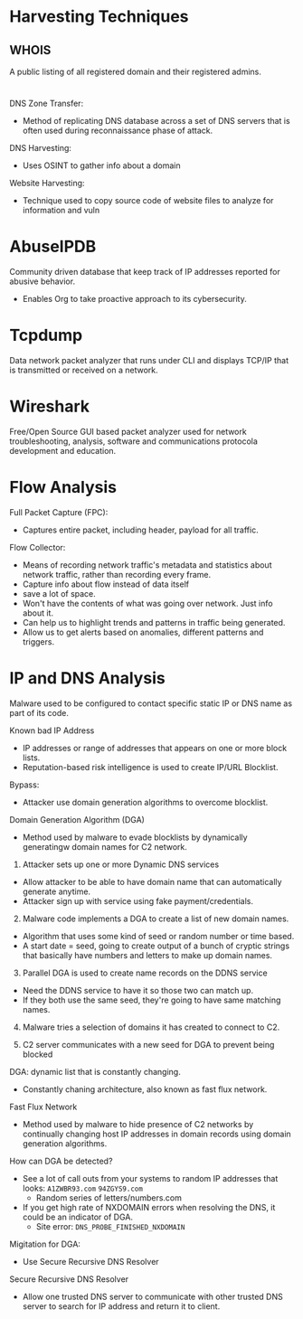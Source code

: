 # Harvesting Techniques

## WHOIS  

A public listing of all registered domain and their registered admins.

#

DNS Zone Transfer:
- Method of replicating DNS database across a set of DNS servers that is often used during reconnaissance phase of attack.

DNS Harvesting:
- Uses OSINT to gather info about a domain

Website Harvesting:
- Technique used to copy source code of website files to analyze for information and vuln

#

# AbuseIPDB

Community driven database that keep track of IP addresses reported for abusive behavior.
- Enables Org to take proactive approach to its cybersecurity.


#

# Tcpdump

Data network packet  analyzer that runs under CLI and displays TCP/IP that is transmitted or received on a network.



#

# Wireshark 

Free/Open Source GUI based packet analyzer used for network troubleshooting, analysis, software and communications protocola development and education.

#

# Flow Analysis

Full Packet Capture (FPC):
- Captures entire packet, including header, payload for all traffic.

Flow Collector:
- Means of recording network traffic's metadata and statistics about network traffic, rather than recording every frame.
- Capture info about flow instead of data itself
- save a lot of space.
- Won't have the contents of what was going over network. Just info about it.
- Can help us to highlight trends and patterns in traffic being generated.
- Allow us to get alerts based on anomalies, different patterns and triggers.

#

# IP and DNS Analysis

Malware used to be configured to contact specific static IP or DNS name as part of its code.


Known bad IP Address
- IP addresses or range of addresses that appears on one or more block lists.
- Reputation-based risk intelligence is used to create IP/URL Blocklist.

Bypass:
- Attacker use domain generation algorithms to overcome blocklist.

Domain Generation Algorithm (DGA)
- Method used by malware to evade blocklists by dynamically generatingw domain names for C2 network.

1. Attacker sets up one or more Dynamic DNS services
- Allow attacker to be able to have domain name that can automatically generate anytime.
- Attacker sign up with service using fake payment/credentials.

2. Malware code implements a DGA to create a list of new domain names.
- Algorithm that uses some kind of seed or random number or time based.
- A start date = seed, going to create output of a bunch of cryptic strings that basically have numbers and letters to make up domain names.


3. Parallel DGA is used to create name records on the DDNS service
- Need the  DDNS service to have it so those two can match up.
- If they both use the same seed, they're going to have same matching names.

4. Malware tries a selection of domains it has created to connect to C2.

5. C2 server communicates with a new seed for DGA to prevent being blocked

DGA: dynamic list that is constantly changing.
- Constantly chaning architecture, also known as fast flux network.

Fast Flux Network
- Method used by malware to hide presence of C2 networks by continually changing host IP addresses in domain records using domain generation algorithms.

How can DGA be detected?
- See a lot of call outs from your systems to random IP addresses that looks: `A1ZWBR93.com` `94ZGYS9.com`
  - Random series of letters/numbers.com
- If you get high rate of NXDOMAIN errors when resolving the DNS, it could be an indicator of DGA.
  - Site error: `DNS_PROBE_FINISHED_NXDOMAIN`
 
Migitation for DGA:
- Use Secure Recursive DNS Resolver

Secure Recursive DNS Resolver
- Allow one trusted DNS server to communicate with other trusted DNS server to search for IP address and return it to client.






















